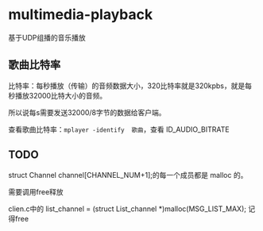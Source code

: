# multimedia-playback

基于UDP组播的音乐播放

## 歌曲比特率

比特率：每秒播放（传输）的音频数据大小，320比特率就是320kpbs，就是每秒播放32000比特大小的音频。

所以说每s需要发送32000/8字节的数据给客户端。

查看歌曲比特率：`mplayer -identify  歌曲`，查看 ID_AUDIO_BITRATE

## TODO

struct Channel channel[CHANNEL_NUM+1];的每一个成员都是 malloc 的。

需要调用free释放

clien.c中的    list_channel = (struct List_channel *)malloc(MSG_LIST_MAX); 记得free
